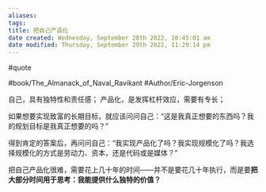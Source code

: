 ```yaml
---
aliases: 
tags: 
title: 把自己产品化
date created: Wednesday, September 28th 2022, 10:45:01 am
date modified: Thursday, September 29th 2022, 11:29:14 pm
---
```

#quote 

#book/The_Almanack_of_Naval_Ravikant 
#Author/Eric-Jorgenson 

自己，具有独特性和责任感；
产品化，是发挥杠杆效应，需要有专长；

如果想要实现致富的长期目标，就应该问问自己：“这是我真正想要的东西吗？我的规划目标是我真正想要的吗？”

得到肯定的答案后，再问问自己：“我实现产品化了吗？我实现规模化了吗？我选择规模化的方式是劳动力、资本，还是代码或是媒体？”

把自己产品化很难，需要花上几十年的时间——并不是要花几十年执行，而是要**把大部分时间用于思考：我能提供什么独特的价值？**

